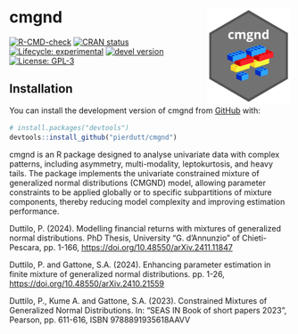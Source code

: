
<!-- README.md is generated from README.Rmd. Please edit that file -->

# cmgnd <img src="man/figures/logo.png" alt="logo" align="right" width="150" style="border: none; float: right;"/>

<!-- badges: start -->

[![R-CMD-check](https://github.com/pierdutt/cmgnd/actions/workflows/R-CMD-check.yaml/badge.svg)](https://github.com/pierdutt/cmgnd/actions/workflows/R-CMD-check.yaml)
[![CRAN
status](https://www.r-pkg.org/badges/version/cmgnd)](https://CRAN.R-project.org/package=cmgnd)
[![Lifecycle:
experimental](https://img.shields.io/badge/lifecycle-experimental-orange.svg)](https://lifecycle.r-lib.org/articles/stages.html)
[![devel
version](https://img.shields.io/badge/devel%20version-0.1.0-blue.svg)](https://github.com/daniGiro/cmgnd)
[![License:
GPL-3](https://img.shields.io/badge/license-GPL--3-forestgreen.svg)](https://cran.r-project.org/web/licenses/GPL-3)
<!-- badges: end -->

## Installation

You can install the development version of cmgnd from
[GitHub](https://github.com/) with:

``` r
# install.packages("devtools")
devtools::install_github("pierdutt/cmgnd")
```

cmgnd is an R package designed to analyse univariate data with complex
patterns, including asymmetry, multi-modality, leptokurtosis, and heavy
tails. The package implements the univariate constrained mixture of
generalized normal distributions (CMGND) model, allowing parameter
constraints to be applied globally or to specific subpartitions of
mixture components, thereby reducing model complexity and improving
estimation performance.

Duttilo, P. (2024). Modelling financial returns with mixtures of
generalized normal distributions. PhD Thesis, University “G. d’Annunzio”
of Chieti-Pescara, pp. 1-166,
<https://doi.org/10.48550/arXiv.2411.11847>

Duttilo, P. and Gattone, S.A. (2024). Enhancing parameter estimation in
finite mixture of generalized normal distributions. pp. 1-26,
<https://doi.org/10.48550/arXiv.2410.21559>

Duttilo, P., Kume A. and Gattone, S.A. (2023). Constrained Mixtures of
Generalized Normal Distributions. In: “SEAS IN Book of short papers
2023”, Pearson, pp. 611-616, ISBN 9788891935618AAVV
